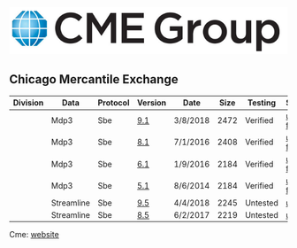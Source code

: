 [![Cme](https://github.com/Open-Markets-Initiative/Directory/blob/master/Logos/Cme.png)](http://www.cmegroup.com/)


## Chicago Mercantile Exchange

|Division | Data | Protocol | Version | Date | Size | Testing | Specification|
|--- | --- | --- | --- | --- | --- | --- | ---|
| | Mdp3 | Sbe | [9.1][Cme.Mdp3.Sbe.v9.1.Structs] | 3/8/2018 | 2472 | Verified | [url][Cme.Mdp3.Sbe.v9.1.Url] - [xml][Cme.Mdp3.Sbe.v9.1.Xml] - [ftp][Cme.Mdp3.Sbe.v9.1.Ftp]|
| | Mdp3 | Sbe | [8.1][Cme.Mdp3.Sbe.v8.1.Structs] | 7/1/2016 | 2408 | Verified | [url][Cme.Mdp3.Sbe.v8.1.Url] - [xml][Cme.Mdp3.Sbe.v8.1.Xml] - [ftp][Cme.Mdp3.Sbe.v8.1.Ftp]|
| | Mdp3 | Sbe | [6.1][Cme.Mdp3.Sbe.v6.1.Structs] | 1/9/2016 | 2184 | Verified | [url][Cme.Mdp3.Sbe.v6.1.Url] - [xml][Cme.Mdp3.Sbe.v6.1.Xml] - [ftp][Cme.Mdp3.Sbe.v6.1.Ftp]|
| | Mdp3 | Sbe | [5.1][Cme.Mdp3.Sbe.v5.1.Structs] | 8/6/2014 | 2184 | Verified | [url][Cme.Mdp3.Sbe.v5.1.Url] - [xml][Cme.Mdp3.Sbe.v5.1.Xml] - [ftp][Cme.Mdp3.Sbe.v5.1.Ftp]|
| | Streamline | Sbe | [9.5][Cme.Streamline.Sbe.v9.5.Structs] | 4/4/2018 | 2245 | Untested | [url][Cme.Streamline.Sbe.v9.5.Url] - [xml][Cme.Streamline.Sbe.v9.5.Xml]|
| | Streamline | Sbe | [8.5][Cme.Streamline.Sbe.v8.5.Structs] | 6/2/2017 | 2219 | Untested | [url][Cme.Streamline.Sbe.v8.5.Url] - [xml][Cme.Streamline.Sbe.v8.5.Xml]|


Cme: [website](http://www.cmegroup.com/ "Go to Chicago Mercantile Exchange")


[Cme.Mdp3.Sbe.v5.1.Structs]: https://github.com/Open-Markets-Initiative/CSharp.Hft.Structs/blob/master/Cme/Cme.Mdp3.Sbe.v5.1.cs "Chicago Mercantile Exchange 5.1 C# Parsers Source File"
[Cme.Mdp3.Sbe.v5.1.Url]: https://www.cmegroup.com/confluence/display/EPICSANDBOX/CME+MDP+3.0+Market+Data "Specification url"
[Cme.Mdp3.Sbe.v5.1.Xml]: https://github.com/Open-Markets-Initiative/Directory/blob/master/Specifications/Cme/Cme.Mdp3.Sbe.v5.1.xml "Chicago Mercantile Exchange 5.1 Xml"
[Cme.Mdp3.Sbe.v5.1.Ftp]: ftp://ftp.cmegroup.com/SBEFix/Production/Templates "Specification ftp"
[Cme.Mdp3.Sbe.v6.1.Structs]: https://github.com/Open-Markets-Initiative/CSharp.Hft.Structs/blob/master/Cme/Cme.Mdp3.Sbe.v6.1.cs "Chicago Mercantile Exchange 6.1 C# Parsers Source File"
[Cme.Mdp3.Sbe.v6.1.Url]: https://www.cmegroup.com/confluence/display/EPICSANDBOX/CME+MDP+3.0+Market+Data "Specification url"
[Cme.Mdp3.Sbe.v6.1.Xml]: https://github.com/Open-Markets-Initiative/Directory/blob/master/Specifications/Cme/Cme.Mdp3.Sbe.v6.1.xml "Chicago Mercantile Exchange 6.1 Xml"
[Cme.Mdp3.Sbe.v6.1.Ftp]: ftp://ftp.cmegroup.com/SBEFix/Production/Templates "Specification ftp"
[Cme.Mdp3.Sbe.v8.1.Structs]: https://github.com/Open-Markets-Initiative/CSharp.Hft.Structs/blob/master/Cme/Cme.Mdp3.Sbe.v8.1.cs "Chicago Mercantile Exchange 8.1 C# Parsers Source File"
[Cme.Mdp3.Sbe.v8.1.Url]: https://www.cmegroup.com/confluence/display/EPICSANDBOX/CME+MDP+3.0+Market+Data "Specification url"
[Cme.Mdp3.Sbe.v8.1.Xml]: https://github.com/Open-Markets-Initiative/Directory/blob/master/Specifications/Cme/Cme.Mdp3.Sbe.v8.1.xml "Chicago Mercantile Exchange 8.1 Xml"
[Cme.Mdp3.Sbe.v8.1.Ftp]: ftp://ftp.cmegroup.com/SBEFix/Production/Templates "Specification ftp"
[Cme.Mdp3.Sbe.v9.1.Structs]: https://github.com/Open-Markets-Initiative/CSharp.Hft.Structs/blob/master/Cme/Cme.Mdp3.Sbe.v9.1.cs "Chicago Mercantile Exchange 9.1 C# Parsers Source File"
[Cme.Mdp3.Sbe.v9.1.Url]: https://www.cmegroup.com/confluence/display/EPICSANDBOX/CME+MDP+3.0+Market+Data "Specification url"
[Cme.Mdp3.Sbe.v9.1.Xml]: https://github.com/Open-Markets-Initiative/Directory/blob/master/Specifications/Cme/Cme.Mdp3.Sbe.v9.1.xml "Chicago Mercantile Exchange 9.1 Xml"
[Cme.Mdp3.Sbe.v9.1.Ftp]: ftp://ftp.cmegroup.com/SBEFix/Production/Templates "Specification ftp"
[Cme.Streamline.Sbe.v8.5.Structs]: https://github.com/Open-Markets-Initiative/CSharp.Hft.Structs/blob/master/Cme/Cme.Streamline.Sbe.v8.5.cs "Chicago Mercantile Exchange 8.5 C# Parsers Source File"
[Cme.Streamline.Sbe.v8.5.Url]: https://www.cmegroup.com/confluence/display/EPICSANDBOX/SBE+-+Streamlined+Market+Data "Specification url"
[Cme.Streamline.Sbe.v8.5.Xml]: https://github.com/Open-Markets-Initiative/Directory/blob/master/Specifications/Cme/Cme.Mdp3.Sbe.v9.1.xml "Chicago Mercantile Exchange 8.5 Xml"
[Cme.Streamline.Sbe.v9.5.Structs]: https://github.com/Open-Markets-Initiative/CSharp.Hft.Structs/blob/master/Cme/Cme.Streamline.Sbe.v9.5.cs "Chicago Mercantile Exchange 9.5 C# Parsers Source File"
[Cme.Streamline.Sbe.v9.5.Url]: https://www.cmegroup.com/confluence/display/EPICSANDBOX/SBE+-+Streamlined+Market+Data "Specification url"
[Cme.Streamline.Sbe.v9.5.Xml]: https://github.com/Open-Markets-Initiative/Directory/blob/master/Specifications/Cme/Cme.Mdp3.Sbe.v9.5.xml "Chicago Mercantile Exchange 9.5 Xml"
